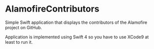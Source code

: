 # AlamofireContributors
Simple Swift application that displays the contributors of the Alamofire project on GitHub.

Application is implemented using Swift 4 so you have to use XCode9 at least to run it.
